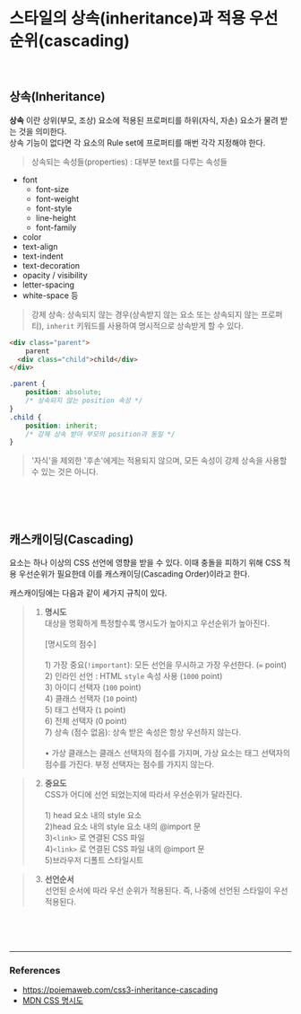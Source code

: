 # 스타일의 상속(inheritance)과 적용 우선 순위(cascading)
<br>

## 상속(Inheritance)

__상속__ 이란 상위(부모, 조상) 요소에 적용된 프로퍼티를 하위(자식, 자손) 요소가 물려 받는 것을 의미한다.<br> 상속 기능이 없다면 각 요소의 Rule set에 프로퍼티를 매번 각각 지정해야 한다.

> 상속되는 속성들(properties)
: 대부분 text를 다루는 속성들
- font
  - font-size
  - font-weight
  - font-style
  - line-height
  - font-family
- color
- text-align
- text-indent
- text-decoration
- opacity / visibility
- letter-spacing
- white-space 등
    
> 강제 상속: 상속되지 않는 경우(상속받지 않는 요소 또는 상속되지 않는 프로퍼티), `inherit` 키워드를 사용하여 명시적으로 상속받게 할 수 있다.<br>


```html
<div class="parent">
    parent
  <div class="child">child</div>
</div>
```
```css
.parent {
    position: absolute;
    /* 상속되지 않는 position 속성 */
}
.child {
    position: inherit;
    /* 강제 상속 받아 부모의 position과 동일 */
}
```
> '자식'을 제외한 '후손'에게는 적용되지 않으며, 모든 속성이 강제 상속을 사용할 수 있는 것은 아니다.

<br>
<br>
<br>

## 캐스캐이딩(Cascading)

요소는 하나 이상의 CSS 선언에 영향을 받을 수 있다. 이때 충돌을 피하기 위해 CSS 적용 우선순위가 필요한데 이를 캐스캐이딩(Cascading Order)이라고 한다.

캐스캐이딩에는 다음과 같이 세가지 규칙이 있다.
> 1. __명시도__
<br>대상을 명확하게 특정할수록 명시도가 높아지고 우선순위가 높아진다.
<br><br>[명시도의 점수]<br><br>1&rpar; 가장 중요(<code>!important</code>): 모든 선언을 무시하고 가장 우선한다. (`∞` point)<br>
2&rpar; 인라인 선언 : HTML <code>style</code> 속성 사용 (`1000` point)
<br>3&rpar; 아이디 선택자 (`100` point)
<br>4&rpar; 클래스 선택자 (`10` point)
<br>5&rpar; 태그 선택자 (`1` point)
<br>6&rpar; 전체 선택자 (0 point)
<br>7&rpar; 상속 (점수 없음): 상속 받은 속성은 항상 우선하지 않는다. <br><br>• 가상 클래스는 클래스 선택자의 점수를 가지며, 가상 요소는 태그 선택자의 점수를 가진다. 부정 선택자는 점수를 가지지 않는다.


> 2. __중요도__
<br>CSS가 어디에 선언 되었는지에 따라서 우선순위가 달라진다.
<br><br>
1&rpar; head 요소 내의 style 요소<Br>
2&rpar;head 요소 내의 style 요소 내의 @import 문<br>
3&rpar;`<link>` 로 연결된 CSS 파일<br>
4&rpar;`<link>` 로 연결된 CSS 파일 내의 @import 문<br>
5&rpar;브라우저 디폴트 스타일시트


> 3. __선언순서__
<br>선언된 순서에 따라 우선 순위가 적용된다. 즉, 나중에 선언된 스타일이 우선 적용된다.
<br>
<br>
<br>

---

### References
- https://poiemaweb.com/css3-inheritance-cascading
- [MDN CSS 명시도](https://developer.mozilla.org/ko/docs/Web/CSS/Specificity)
